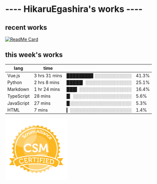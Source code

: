 # ---- HikaruEgashira's works ----

## recent works

[![ReadMe Card](https://github-readme-stats.vercel.app/api/pin/?username=twin-te&repo=twinte-front)](https://github.com/twin-te/twinte-front)

## this week's works

| lang        | time           |                       |        |
| ----------- | -------------- | --------------------- | ------ |
| Vue.js      | 3 hrs 31 mins  | ████████▋░░░░░░░░░░░░ |  41.3% |
| Python      | 2 hrs 8 mins   | █████▎░░░░░░░░░░░░░░░ |  25.1% |
| Markdown    | 1 hr 24 mins   | ███▍░░░░░░░░░░░░░░░░░ |  16.4% |
| TypeScript  | 28 mins        | █▏░░░░░░░░░░░░░░░░░░░ |   5.6% |
| JavaScript  | 27 mins        | █░░░░░░░░░░░░░░░░░░░░ |   5.3% |
| HTML        | 7 mins         | ▎░░░░░░░░░░░░░░░░░░░░ |   1.4% |

<img src="./image/seal-csm.png" alt="" data-canonical-src="./image/seal-csm.png" width="200" height="200" />
